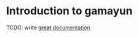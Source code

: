# Introduction to gamayun

TODO: write [great documentation](http://jacobian.org/writing/what-to-write/)
